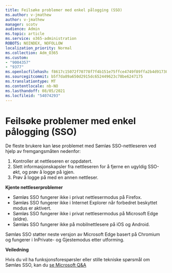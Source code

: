 ```yaml
---
title: Feilsøke problemer med enkel pålogging (SSO)
ms.author: v-jmathew
author: v-jmathew
manager: scotv
audience: Admin
ms.topic: article
ms.service: o365-administration
ROBOTS: NOINDEX, NOFOLLOW
localization_priority: Normal
ms.collection: Adm_O365
ms.custom:
- "9004357"
- "9377"
ms.openlocfilehash: f8617c15072f70778f7f4b151e75ffce4749f89ffa2b4d91730937c26aaeabbb
ms.sourcegitcommit: b5f7da89a650d2915dc652449623c78be6247175
ms.translationtype: MT
ms.contentlocale: nb-NO
ms.lasthandoff: 08/05/2021
ms.locfileid: "54074293"
---
```

# <a name="troubleshoot-seamless-single-sign-on-sso-browser-issues"></a>Feilsøke problemer med enkel pålogging (SSO)

De fleste brukere kan løse problemet med Sømløs SSO-nettleseren ved hjelp av fremgangsmåten nedenfor:

1. Kontroller at nettleseren er oppdatert.
2. Slett informasjonskapsler fra nettleseren for å fjerne en ugyldig SSO-økt, og prøv å logge på igjen.
3. Prøv å logge på med en annen nettleser.

**Kjente nettleserproblemer**

- Sømløs SSO fungerer ikke i privat nettlesermodus på Firefox.
- Sømløs SSO fungerer ikke i Internet Explorer når forbedret beskyttet modus er aktivert.
- Sømløs SSO fungerer ikke i privat nettlesermodus på Microsoft Edge (eldre).
- Sømløs SSO fungerer ikke på mobilnettlesere på iOS og Android.

Sømløs SSO støtter neste versjon av Microsoft Edge basert på Chromium og fungerer i InPrivate- og Gjestemodus etter utforming.

**Veiledning**

Hvis du vil ha funksjonsforespørsler eller stille tekniske spørsmål om Sømløs SSO, kan du [se Microsoft Q&A](https://docs.microsoft.com/answers/topics/azure-ad-single-sign-on.html)
